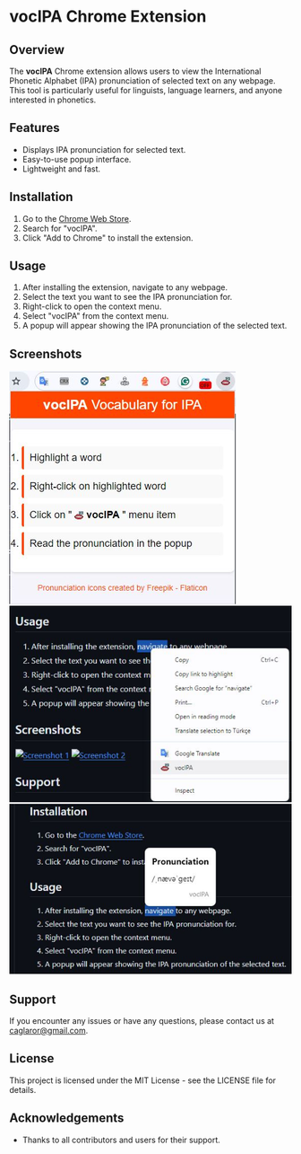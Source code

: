 # vocIPA Chrome Extension

## Overview
The **vocIPA** Chrome extension allows users to view the International Phonetic Alphabet (IPA) pronunciation of selected text on any webpage. This tool is particularly useful for linguists, language learners, and anyone interested in phonetics.

## Features
- Displays IPA pronunciation for selected text.
- Easy-to-use popup interface.
- Lightweight and fast.

## Installation
1. Go to the [Chrome Web Store](https://chrome.google.com/webstore).
2. Search for "vocIPA".
3. Click "Add to Chrome" to install the extension.

## Usage
1. After installing the extension, navigate to any webpage.
2. Select the text you want to see the IPA pronunciation for.
3. Right-click to open the context menu.
4. Select "vocIPA" from the context menu.
5. A popup will appear showing the IPA pronunciation of the selected text.

## Screenshots
![Screenshot 1](./img/ss-1.JPG)
![Screenshot 2](./img/ss-2.JPG)
![Screenshot 3](./img/ss-3.JPG)

## Support
If you encounter any issues or have any questions, please contact us at [caglaror@gmail.com](mailto:caglaror@gmail.com).

## License
This project is licensed under the MIT License - see the LICENSE file for details.

## Acknowledgements
- Thanks to all contributors and users for their support.
